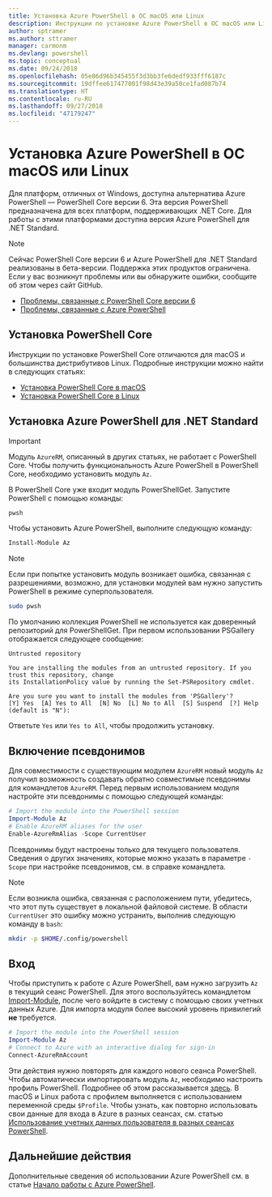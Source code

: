 ```yaml
---
title: Установка Azure PowerShell в ОС macOS или Linux
description: Инструкции по установке Azure PowerShell в ОС macOS или Linux.
author: sptramer
ms.author: sttramer
manager: carmonm
ms.devlang: powershell
ms.topic: conceptual
ms.date: 09/24/2018
ms.openlocfilehash: 05e86d96b345455f3d3bb3fe6dedf933fff6187c
ms.sourcegitcommit: 19dffee617477001f98d43e39a50ce1fad087b74
ms.translationtype: HT
ms.contentlocale: ru-RU
ms.lasthandoff: 09/27/2018
ms.locfileid: "47179247"
---
```

# <a name="install-azure-powershell-on-macos-or-linux"></a>Установка Azure PowerShell в ОС macOS или Linux

Для платформ, отличных от Windows, доступна альтернатива Azure PowerShell — PowerShell Core версии 6. Эта версия PowerShell предназначена для всех платформ, поддерживающих .NET Core. Для работы с этими платформами доступна версия Azure PowerShell для .NET Standard.

> [!NOTE]
> Сейчас PowerShell Core версии 6 и Azure PowerShell для .NET Standard реализованы в бета-версии.
> Поддержка этих продуктов ограничена. Если у вас возникнут проблемы или вы обнаружите ошибки, сообщите об этом через сайт GitHub.
>
> * [Проблемы, связанные с PowerShell Core версии 6](https://github.com/PowerShell/PowerShell/issues)
> * [Проблемы, связанные с Azure PowerShell](https://github.com/azure/azure-docs-powershell/issues)

## <a name="install-powershell-core"></a>Установка PowerShell Core

Инструкции по установке PowerShell Core отличаются для macOS и большинства дистрибутивов Linux.
Подробные инструкции можно найти в следующих статьях:

* [Установка PowerShell Core в macOS](/powershell/scripting/setup/installing-powershell-core-on-macos)
* [Установка PowerShell Core в Linux](/powershell/scripting/setup/installing-powershell-core-on-linux)

## <a name="install-azure-powershell-for-net-standard"></a>Установка Azure PowerShell для .NET Standard

> [!IMPORTANT]
> Модуль `AzureRM`, описанный в других статьях, не работает с PowerShell Core.
> Чтобы получить функциональность Azure PowerShell в PowerShell Core, необходимо установить модуль `Az`.

В PowerShell Core уже входит модуль PowerShellGet. Запустите PowerShell с помощью команды:

```bash
pwsh
```

Чтобы установить Azure PowerShell, выполните следующую команду:

```powershell
Install-Module Az
```

> [!NOTE]
> Если при попытке установить модуль возникает ошибка, связанная с разрешениями, возможно, для установки модулей вам нужно запустить PowerShell в режиме суперпользователя.
>
> ```bash
> sudo pwsh
> ```

По умолчанию коллекция PowerShell не используется как доверенный репозиторий для PowerShellGet. При первом использовании PSGallery отображается следующее сообщение:

```output
Untrusted repository

You are installing the modules from an untrusted repository. If you trust this repository, change
its InstallationPolicy value by running the Set-PSRepository cmdlet.

Are you sure you want to install the modules from 'PSGallery'?
[Y] Yes  [A] Yes to All  [N] No  [L] No to All  [S] Suspend  [?] Help (default is "N"):
```

Ответьте `Yes` или `Yes to All`, чтобы продолжить установку.

## <a name="enable-aliases"></a>Включение псевдонимов

Для совместимости с существующим модулем `AzureRM` новый модуль `Az` получил возможность создавать обратно совместимые псевдонимы для командлетов `AzureRM`. Перед первым использованием модуля настройте эти псевдонимы с помощью следующей команды:

```powershell
# Import the module into the PowerShell session
Import-Module Az
# Enable AzureRM aliases for the user
Enable-AzureRmAlias -Scope CurrentUser
```

Псевдонимы будут настроены только для текущего пользователя. Сведения о других значениях, которые можно указать в параметре `-Scope` при настройке псевдонимов, см. в справке командлета.

> [!NOTE]
> Если возникла ошибка, связанная с расположением пути, убедитесь, что этот путь существует в локальной файловой системе. В области `CurrentUser` это ошибку можно устранить, выполнив следующую команду в `bash`:
>
> ```bash
> mkdir -p $HOME/.config/powershell
> ```

## <a name="sign-in"></a>Вход

Чтобы приступить к работе с Azure PowerShell, вам нужно загрузить `Az` в текущий сеанс PowerShell. Для этого воспользуйтесь командлетом [Import-Module](/powershell/module/Microsoft.PowerShell.Core/Import-Module), после чего войдите в систему с помощью своих учетных данных Azure. Для импорта модуля более высокий уровень привилегий __не__ требуется.

```powershell
# Import the module into the PowerShell session
Import-Module Az
# Connect to Azure with an interactive dialog for sign-in
Connect-AzureRmAccount
```

Эти действия нужно повторять для каждого нового сеанса PowerShell. Чтобы автоматически импортировать модуль `Az`, необходимо настроить профиль PowerShell. Подробнее об этом рассказывается [здесь](/powershell/module/microsoft.powershell.core/about/about_profiles).
В macOS и Linux работа с профилем выполняется с использованием переменной среды `$Profile`. Чтобы узнать, как повторно использовать свои данные для входа в Azure в разных сеансах, см. статью [Использование учетных данных пользователя в разных сеансах PowerShell](context-persistence.md).

## <a name="next-steps"></a>Дальнейшие действия

Дополнительные сведения об использовании Azure PowerShell см. в статье [Начало работы с Azure PowerShell](get-started-azureps.md).
